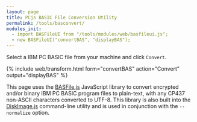 ```yaml
---
layout: page
title: PCjs BASIC File Conversion Utility
permalink: /tools/basconvert/
modules_init:
  - import BASFileUI from "/tools/modules/web/basfileui.js";
  - new BASFileUI("convertBAS", "displayBAS");
---
```


Select a IBM PC BASIC file from your machine and click `Convert`.

{% include web/transform.html form="convertBAS" action="Convert" output="displayBAS" %}

This page uses the [BASFile.js](https://github.com/jeffpar/pcjs/tree/master/tools/modules/basfile.js) JavaScript library to convert encrypted and/or binary IBM PC BASIC program files to plain-text, with any CP437 non-ASCII characters converted to UTF-8.  This library is also built into the [DiskImage.js](../diskimage/) command-line utility and is used in conjunction with the `--normalize` option.

